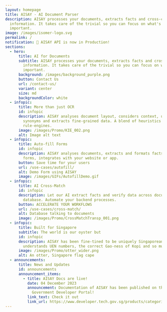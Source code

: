 ```yaml
---
layout: homepage
title: AISAY - AI Document Parser
description: AISAY processes your documents, extracts facts and cross-checks
  information. It takes care of the trivial so you can focus on what's
  important.
image: /images/isomer-logo.svg
permalink: /
notification: 🎉 AISAY API is now in Production!
sections:
  - hero:
      title: AI for Documents
      subtitle: AISAY processes your documents, extracts facts and cross-checks
        information. It takes care of the trivial so you can focus on what's
        important.
      background: /images/background_purple.png
      button: Contact Us
      url: /contact-us/
      variant: center
      size: md
      backgroundColor: white
  - infopic:
      title: More than just OCR
      id: infopic
      description: AISAY analyses document layout, considers context, understands
        synonyms and extracts fine-grained data. A blend of heuristics and
        rule-engines.
      image: /images/Promo/KIE_002.png
      alt: Image alt text
  - infopic:
      title: Auto-fill Forms
      id: infopic
      description: AISAY analyses documents, extracts and formats facts to fill in the
        forms, integrates with your website or app.
      button: Save time for your users
      url: /use-cases/autofill/
      alt: Demo Form using AISAY
      image: /images/GIFs/AutofillDemo.gif
  - infopic:
      title: AI Cross-Match
      id: infopic
      description: Let our AI extract facts and verify data across documents and your
        database. Automate your backend processes.
      button: ACCELERATE YOUR WORKFLOWS
      url: /use-cases/cross-match/
      alt: Database talking to documents
      image: /images/Promo/CrossMatchTransp_001.png
  - infopic:
      title: Built for Singapore
      subtitle: The world is our oyster but
      id: infopic
      description: AISAY has been fine-tined to be uniquely Singaporean, it
        understands UEN numbers, the correct Gao-ness of Kopi and so much more.
      image: /images/Promo/otter_wider.png
      alt: An otter, Singapore flag cape
  - announcements:
      title: News and Updates
      id: announcements
      announcement_items:
        - title: AISAY Docs are live!
          date: 04 December 2023
          announcement: Documentation of AISAY has been published on the Singapore
            Government Developer Portal!
          link_text: Check it out
          link_url: https://www.developer.tech.gov.sg/products/categories/productivity-tools/aisay/overview
---
```

